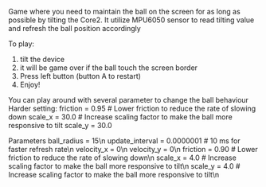 Game where you need to maintain the ball on the screen for as long as possible by 
tilting the Core2. It utilize MPU6050 sensor to read tilting value and refresh the ball position accordingly

To play:
1. tilt the device
2. it will be game over if the ball touch the screen border
3. Press left button (button A to restart)
4. Enjoy!
   
You can play around with several parameter to change the ball behaviour
Harder setting:
friction = 0.95  # Lower friction to reduce the rate of slowing down
scale_x = 30.0  # Increase scaling factor to make the ball more responsive to tilt
scale_y = 30.0 

Parameters
ball_radius = 15\n
update_interval = 0.0000001  # 10 ms for faster refresh rate\n
velocity_x = 0\n
velocity_y = 0\n
friction = 0.90  # Lower friction to reduce the rate of slowing down\n
scale_x = 4.0  # Increase scaling factor to make the ball more responsive to tilt\n
scale_y = 4.0  # Increase scaling factor to make the ball more responsive to tilt\n
